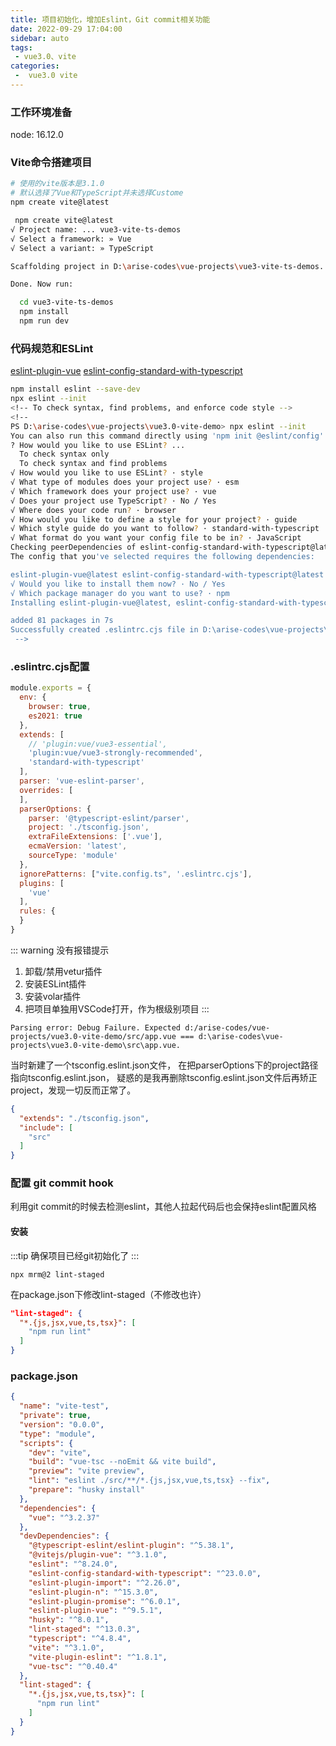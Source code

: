 ```yaml
---
title: 项目初始化，增加Eslint，Git commit相关功能
date: 2022-09-29 17:04:00
sidebar: auto
tags:
 - vue3.0、vite
categories:
 -  vue3.0 vite
---
```


### 工作环境准备

node: 16.12.0

### Vite命令搭建项目

```bash
# 使用的vite版本是3.1.0
# 默认选择了Vue和TypeScript并未选择Custome
npm create vite@latest

 npm create vite@latest
√ Project name: ... vue3-vite-ts-demos
√ Select a framework: » Vue
√ Select a variant: » TypeScript

Scaffolding project in D:\arise-codes\vue-projects\vue3-vite-ts-demos...

Done. Now run:

  cd vue3-vite-ts-demos
  npm install
  npm run dev
```

### 代码规范和ESLint

[eslint-plugin-vue](https://eslint.vuejs.org/)
[eslint-config-standard-with-typescript](https://github.com/standard/eslint-config-standard-with-typescript)

```bash
npm install eslint --save-dev
npx eslint --init
<!-- To check syntax, find problems, and enforce code style -->
<!-- 
PS D:\arise-codes\vue-projects\vue3.0-vite-demo> npx eslint --init
You can also run this command directly using 'npm init @eslint/config'.
? How would you like to use ESLint? ...
  To check syntax only
  To check syntax and find problems
√ How would you like to use ESLint? · style       
√ What type of modules does your project use? · esm
√ Which framework does your project use? · vue
√ Does your project use TypeScript? · No / Yes
√ Where does your code run? · browser
√ How would you like to define a style for your project? · guide
√ Which style guide do you want to follow? · standard-with-typescript
√ What format do you want your config file to be in? · JavaScript
Checking peerDependencies of eslint-config-standard-with-typescript@latest
The config that you've selected requires the following dependencies:

eslint-plugin-vue@latest eslint-config-standard-with-typescript@latest @typescript-eslint/eslint-plugin@^5.0.0 eslint@^8.0.1 eslint-plugin-import@^2.25.2 eslint-plugin-n@^15.0.0 eslint-plugin-promise@^6.0.0 typescript@*
√ Would you like to install them now? · No / Yes
√ Which package manager do you want to use? · npm
Installing eslint-plugin-vue@latest, eslint-config-standard-with-typescript@latest, @typescript-eslint/eslint-plugin@^5.0.0, eslint@^8.0.1, eslint-plugin-import@^2.25.2, eslint-plugin-n@^15.0.0, eslint-plugin-promise@^6.0.0, typescript@*

added 81 packages in 7s
Successfully created .eslintrc.cjs file in D:\arise-codes\vue-projects\vue3.0-vite-demo
 -->
```

### .eslintrc.cjs配置

```js
module.exports = {
  env: {
    browser: true,
    es2021: true
  },
  extends: [
    // 'plugin:vue/vue3-essential',
    'plugin:vue/vue3-strongly-recommended',
    'standard-with-typescript'
  ],
  parser: 'vue-eslint-parser',
  overrides: [
  ],
  parserOptions: {
    parser: '@typescript-eslint/parser',
    project: './tsconfig.json',
    extraFileExtensions: ['.vue'],
    ecmaVersion: 'latest',
    sourceType: 'module'
  },
  ignorePatterns: ["vite.config.ts", '.eslintrc.cjs'],
  plugins: [
    'vue'
  ],
  rules: {
  }
}
```
::: warning
没有报错提示
1. 卸载/禁用vetur插件
2. 安装ESLint插件
3. 安装volar插件
4. 把项目单独用VSCode打开，作为根级别项目
:::

```
Parsing error: Debug Failure. Expected d:/arise-codes/vue-projects/vue3.0-vite-demo/src/app.vue === d:\arise-codes\vue-projects\vue3.0-vite-demo\src\app.vue.
```

当时新建了一个tsconfig.eslint.json文件，
在把parserOptions下的project路径指向tsconfig.eslint.json，
疑惑的是我再删除tsconfig.eslint.json文件后再矫正project，发现一切反而正常了。
```json
{
  "extends": "./tsconfig.json",
  "include": [
    "src"
  ]
}
```

### 配置 git commit hook

利用git commit的时候去检测eslint，其他人拉起代码后也会保持eslint配置风格

#### 安装

:::tip
确保项目已经git初始化了
:::
```
npx mrm@2 lint-staged
```
在package.json下修改lint-staged（不修改也许）
```json
"lint-staged": {
  "*.{js,jsx,vue,ts,tsx}": [
    "npm run lint"
  ]
}
```

### package.json
```json
{
  "name": "vite-test",
  "private": true,
  "version": "0.0.0",
  "type": "module",
  "scripts": {
    "dev": "vite",
    "build": "vue-tsc --noEmit && vite build",
    "preview": "vite preview",
    "lint": "eslint ./src/**/*.{js,jsx,vue,ts,tsx} --fix",
    "prepare": "husky install"
  },
  "dependencies": {
    "vue": "^3.2.37"
  },
  "devDependencies": {
    "@typescript-eslint/eslint-plugin": "^5.38.1",
    "@vitejs/plugin-vue": "^3.1.0",
    "eslint": "^8.24.0",
    "eslint-config-standard-with-typescript": "^23.0.0",
    "eslint-plugin-import": "^2.26.0",
    "eslint-plugin-n": "^15.3.0",
    "eslint-plugin-promise": "^6.0.1",
    "eslint-plugin-vue": "^9.5.1",
    "husky": "^8.0.1",
    "lint-staged": "^13.0.3",
    "typescript": "^4.8.4",
    "vite": "^3.1.0",
    "vite-plugin-eslint": "^1.8.1",
    "vue-tsc": "^0.40.4"
  },
  "lint-staged": {
    "*.{js,jsx,vue,ts,tsx}": [
      "npm run lint"
    ]
  }
}
```